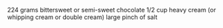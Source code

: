 224 grams bittersweet or semi-sweet chocolate
1/2 cup heavy cream (or whipping cream or double cream)
large pinch of salt